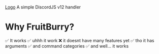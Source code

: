 [Logo](https://cdn.discordapp.com/attachments/1060618111482601583/1061002434618597468/fb_banner.png)
A simple DiscordJS v12 handler

# Why FruitBurry?
✅ It works
✅ uhhh it work
❌ it doesnt have many features yet
✅ tho it has arguments
✅ and command categories
✅ and well... it works
